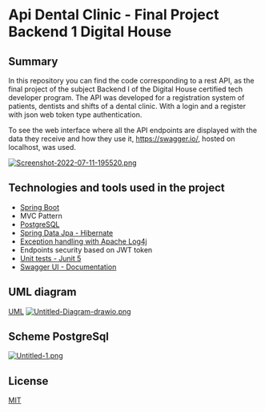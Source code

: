 
# Api Dental Clinic - Final Project Backend 1 Digital House
## Summary

In this repository you can find the code corresponding to a rest API, as the final project of the subject Backend I of the Digital House certified tech developer program. The API was developed for a registration system of patients, dentists and shifts of a dental clinic. With a login and a register with json web token type authentication.


To see the web interface where all the API endpoints are displayed with the data they receive and how they use it, https://swagger.io/, hosted on localhost, was used.

[![Screenshot-2022-07-11-195520.png](https://i.postimg.cc/Bv19BGTn/Screenshot-2022-07-11-195520.png)](https://postimg.cc/3y7c3Vfs)

## Technologies and tools used in the project
- [Spring Boot](https://spring.io/projects/spring-boot)
- MVC Pattern
- [PostgreSQL](https://www.postgresql.org/)
- [Spring Data Jpa - Hibernate](https://docs.spring.io/spring-data/jpa/docs/current/reference/html/)
- [Exception handling with Apache Log4j](https://logging.apache.org/log4j/2.x/)
- Endpoints security based on JWT token
- [Unit tests - Junit 5](https://junit.org/junit5/)
- [Swagger UI - Documentation](https://swagger.io/docs/)

## UML diagram

[UML](https://viewer.diagrams.net/?tags=%7B%7D&highlight=0000ff&edit=_blank&layers=1&nav=1&title=Proyecto_Integrador_Back1#R7Vtbj9o4FP41PHaVC%2BHyCGTa7i4znYWqnd2XkYeYYE1iR44ZoL%2B%2BduKQm0MpQ4CVLCGIj%2B0T%2B3yfzZeD6diTcPuJgmh1TzwYdCzD23Zst2NZg26PvwvDLjUMLSc1%2BBR5qcnMDXP0A0qjIa1r5MG41JAREjAUlY0LgjFcsJINUEo25WZLEpTvGgEf1gzzBQjq1u%2FIYys5Lauf2z9D5K%2ByO5u9YVoTgqyxnEm8Ah7ZFEz2XceeUEJYehVuJzAQscvikvb72FC7HxiFmB3TwY3cf%2BYfZn%2B9Pg39DRgOzdFs8MFKvbyBYC0n7HJ3KGZyzGyXBSLeoDAAmJfGS4LZXNYYvLxYocCbgh1Zi4HEDCxes9J4RSj6wduDgFeZ3MCrKZM4Wz3hDQXBhASEcgMmyQ3yTnPhTN6Gwph3e8wmbFZM92BbajgFMcsGSIIARDF6SYYsOoaA%2BgiPCWMklI3q8ZQhfoOUwW3BJOP7CZIQMrrjTbJaw5ZgS7b3JPs3OXXMvmyyKtIm6wckXf297xxRfiFB%2FQ2A7RrAHWssO43455Rgv4Y1ny5LoKLkFVawUcAFAuRjXgzgUnQT8UJ8BY2kmZFIOIvAAmF%2FmrRxu7llJsMgTIT3XQbJKlkhz4NYoEkYYOBlz7aIIMySMDlj%2FuKBmxh%2FOB2HD3zCy2Ze5i%2FRnLIJwXwuACXAQs6LDRTcUEB%2BcJH8mgcSdutI2LN2Z0e924A6BiHkHyn0c0aRBv%2Fs4DvWlcF3GsCP1%2FRB4K%2FBbw%2F8%2FuDK4PcawKfQRyISDBH8sA5fINU8aJEHptG9MhH6NSKMPI8ro1gru1OU3cApK7uuUce3q1J2zhkAHizJd3ca9z6Pn3vfVu5%2Ff3%2F7%2BKVxm9fK7vh13T%2BaBweUnQr2cyxrJerDpi93RiFkek9vEXuVsLso9qbZAD7WX%2Bhtg68SdpcFv56qScEPCAcGsZ2Gv0X4lXrusvg3ZXIiSt4QXujnulbxt4%2FUe63pecXm%2F8if5sQ8taA%2FQdA7%2FbKgd%2Bw6wMpUbWuCXqdq37%2BwzeOJcCu5WrPpQU4nay8A%2F9WztWZTxk6nay8A%2FyXztWpZ14C%2B%2B%2FCnRr5N5C%2BaoVVCr36gm1idkQG8EMUxItgFTO4AyZVmwblZoNL1l90A6r%2FVfl1TrEX9KaLetsqiXnX%2BQpmlP8f5CzW8A63qf2ddH14j%2F588fUbEGu5eer7qOcG%2F6bCVxv%2Bd%2BF89V281CbsoTdo8Z%2Bt%2Fn8ThI7HNfCPUbDgfG66fvG%2F62c5LVJ1RlHiaB63x4PpZfFuV7KnADD0fZvJOfD%2Bw3QwGycGdu7wmFYGpjDMtodlYmEk8iL2ROPrMi3ezEGDvS8KHRPmpKihZYw96Eki4Rewp88Sv%2FxV2jlxacreFZu4uK2AenKdiodBLFPNuSSnr16j5YrKmC3gokGk7PiUfHiKJjLeI6UGGFBlhqBRiZqQJFm%2BwNFwVT%2BQ9HsW6KEjU7rAsUe1eRXqmU5fdcrrVPTkVT1bVUxqcmqeEuPupv4PLqsxVq1zm%2B9pXcg%2FwrpG0ximkNW%2BNtJnDG2Jt5cHKHpzM2oonq%2BqpbdbWD8ZdnbU3s9Ue%2BgvBr1lr3BprrcpvfJZxKmvNXoX%2FVYVwMmt5Mf8PUNo8%2FyOVffcT)
[![Untitled-Diagram-drawio.png](https://i.postimg.cc/xjm8TWBY/Untitled-Diagram-drawio.png)](https://postimg.cc/Dm2nxY2Y)

## Scheme PostgreSql

[![Untitled-1.png](https://i.postimg.cc/L6dTJFXV/Untitled-1.png)](https://postimg.cc/3WBpq62y)

## License

[MIT](https://choosealicense.com/licenses/mit/)

